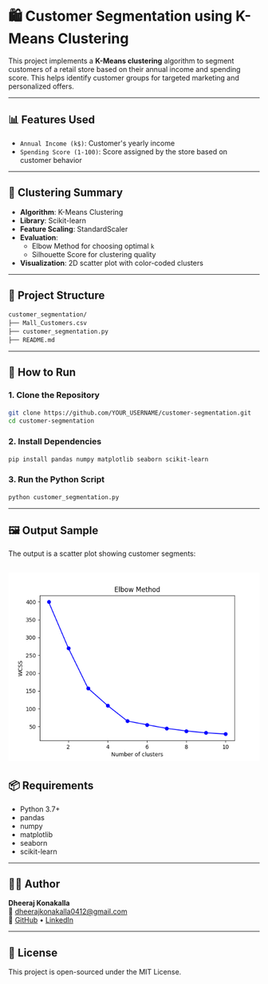 # 🛍️ Customer Segmentation using K-Means Clustering

This project implements a **K-Means clustering** algorithm to segment customers of a retail store based on their annual income and spending score. This helps identify customer groups for targeted marketing and personalized offers.

---

## 📊 Features Used

- `Annual Income (k$)`: Customer's yearly income
- `Spending Score (1-100)`: Score assigned by the store based on customer behavior

---

## 🧠 Clustering Summary

- **Algorithm**: K-Means Clustering
- **Library**: Scikit-learn
- **Feature Scaling**: StandardScaler
- **Evaluation**:
  - Elbow Method for choosing optimal `k`
  - Silhouette Score for clustering quality
- **Visualization**: 2D scatter plot with color-coded clusters

---

## 📁 Project Structure

```bash
customer_segmentation/
├── Mall_Customers.csv
├── customer_segmentation.py
├── README.md
```

---

## 🚀 How to Run

### 1. Clone the Repository

```bash
git clone https://github.com/YOUR_USERNAME/customer-segmentation.git
cd customer-segmentation
```

### 2. Install Dependencies

```bash
pip install pandas numpy matplotlib seaborn scikit-learn
```

### 3. Run the Python Script

```bash
python customer_segmentation.py
```

---

## 🖼 Output Sample

The output is a scatter plot showing customer segments:

![Customer Segments](output.png)
---

## 📦 Requirements

- Python 3.7+
- pandas
- numpy
- matplotlib
- seaborn
- scikit-learn

---

## 👨‍💻 Author

**Dheeraj Konakalla**  
📧 dheerajkonakalla0412@gmail.com  
🔗 [GitHub](https://github.com/Dheerajkonakalla4) • [LinkedIn](https://linkedin.com/in/dheeraj-konakalla)

---

## 📜 License

This project is open-sourced under the MIT License.
